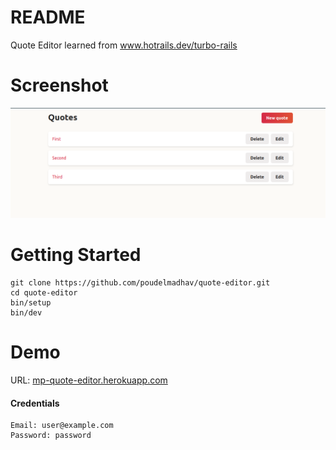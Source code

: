 # README

Quote Editor learned from www.hotrails.dev/turbo-rails

# Screenshot

![Quotes Listing Page Screenshot](data/screenshots/quotes_list.png)

# Getting Started

```
git clone https://github.com/poudelmadhav/quote-editor.git
cd quote-editor
bin/setup
bin/dev
```

# Demo

URL: [mp-quote-editor.herokuapp.com](https://mp-quote-editor.herokuapp.com)

#### Credentials

```
Email: user@example.com
Password: password
```

